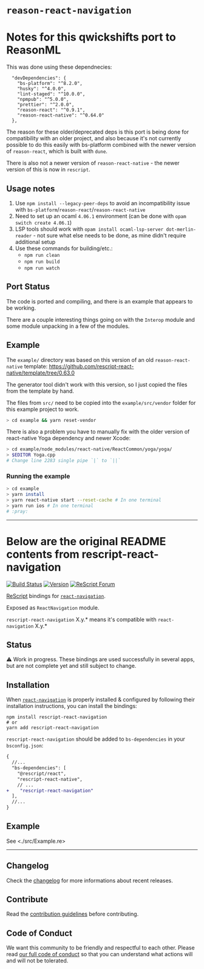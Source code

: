 # `reason-react-navigation`

# Notes for this qwickshifts port to ReasonML

This was done using these dependnecies:

```
  "devDependencies": {
    "bs-platform": "^8.2.0",
    "husky": "^4.0.0",
    "lint-staged": "^10.0.0",
    "npmpub": "^5.0.0",
    "prettier": "^2.0.0",
    "reason-react": "^0.9.1",
    "reason-react-native": "^0.64.0"
  },
```

The reason for these older/deprecated deps is this port is being done for compatibility with an older project,
and also because it's not currently possible to do this easily with bs-platform combined with the newer version
of `reason-react`, which is built with `dune`.

There is also not a newer version of `reason-react-native` - the newer version of this is now in `rescript`.

## Usage notes

1. Use `npm install --legacy-peer-deps` to avoid an incompatibility issue with `bs-platform`/`reason-react`/`reason-react-native`
2. Need to set up an ocaml `4.06.1` environment (can be done with `opam switch create 4.06.1`)
3. LSP tools should work with `opam install ocaml-lsp-server dot-merlin-reader` - not sure what else needs to be done, as mine didn't require additional setup
4. Use these commands for building/etc.:
   - `npm run clean`
   - `npm run build`
   - `npm run watch`

## Port Status

The code is ported and compiling, and there is an example that appears to be working.

There are a couple interesting things going on with the `Interop` module and some module unpacking in a few of the modules.

## Example

The `example/` directory was based on this version of an old `reason-react-native` template: https://github.com/rescript-react-native/template/tree/0.63.0

The generator tool didn't work with this version, so I just copied the files from the template by hand.

The files from `src/` need to be copied into the `example/src/vendor` folder for this example project to work.

```sh
> cd example && yarn reset-vendor
```

There is also a problem you have to manually fix with the older version of react-native Yoga dependency and newer Xcode:

```sh
> cd example/node_modules/react-native/ReactCommon/yoga/yoga/
> $EDITOR Yoga.cpp
# Change line 2283 single pipe `|` to `||`
```

### Running the example

```sh
> cd example
> yarn install
> yarn react-native start --reset-cache # In one terminal
> yarn run ios # In one terminal
# :pray:
```

---

# Below are the original README contents from rescript-react-navigation

[![Build Status](https://github.com/rescript-react-native/rescript-react-navigation/workflows/Build/badge.svg)](https://github.com/rescript-react-native/rescript-react-navigation/actions)
[![Version](https://img.shields.io/npm/v/rescript-react-navigation.svg)](https://www.npmjs.com/rescript-react-navigation)
[![ReScript Forum](https://img.shields.io/discourse/posts?color=e6484f&label=ReScript%20Forum&server=https%3A%2F%2Fforum.rescript-lang.org)](https://forum.rescript-lang.org/)

[ReScript](https://rescript-lang.org) bindings for
[`react-navigation`](https://github.com/react-navigation/react-navigation).

Exposed as `ReactNavigation` module.

`rescript-react-navigation` X.y.\* means it's compatible with `react-navigation`
X.y.\*

## Status

⚠️ Work in progress. These bindings are used successfully in several apps, but
are not complete yet and still subject to change.

## Installation

When
[`react-navigation`](https://github.com/react-navigation/react-navigation) is
properly installed & configured by following their installation instructions,
you can install the bindings:

```console
npm install rescript-react-navigation
# or
yarn add rescript-react-navigation
```

`rescript-react-navigation` should be added to `bs-dependencies` in your
`bsconfig.json`:

```diff
{
  //...
  "bs-dependencies": [
    "@rescript/react",
    "rescript-react-native",
    // ...
+    "rescript-react-navigation"
  ],
  //...
}
```

## Example

See <./src/Example.re>

---

## Changelog

Check the [changelog](./CHANGELOG.md) for more informations about recent
releases.

## Contribute

Read the [contribution guidelines](https://github.com/rescript-react-native/.github/blob/master/CONTRIBUTING.md) before contributing.

## Code of Conduct

We want this community to be friendly and respectful to each other. Please read
[our full code of conduct](https://github.com/rescript-react-native/.github/blob/master/CODE_OF_CONDUCT.md) so that you can understand what
actions will and will not be tolerated.
